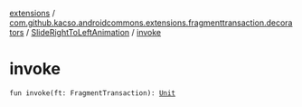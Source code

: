 [extensions](../../index.md) / [com.github.kacso.androidcommons.extensions.fragmenttransaction.decorators](../index.md) / [SlideRightToLeftAnimation](index.md) / [invoke](./invoke.md)

# invoke

`fun invoke(ft: FragmentTransaction): `[`Unit`](https://kotlinlang.org/api/latest/jvm/stdlib/kotlin/-unit/index.html)